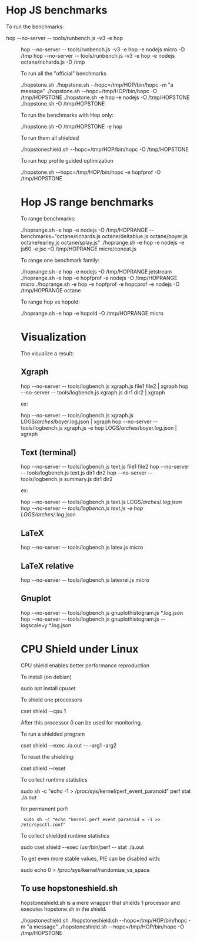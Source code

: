 Hop JS benchmarks
=================

To run the benchmarks:

 hop --no-server -- tools/runbench.js -v3 -e hop <dir>
 hop --no-server -- tools/runbench.js -v3 -e hop -e nodejs micro -D /tmp
 hop --no-server -- tools/runbench.js -v3 -e hop -e nodejs octane/richards.js -D /tmp

To run all the "official" benchmarks

 ./hopstone.sh
 ./hopstone.sh --hopc=/tmp/HOP/bin/hopc -m "a message"
 ./hopstone.sh --hopc=/tmp/HOP/bin/hopc -O /tmp/HOPSTONE
 ./hopstone.sh -e hop -e nodejs -O /tmp/HOPSTONE
 ./hopstone.sh -O /tmp/HOPSTONE

To run the benchmarks with Hop only:

 ./hopstone.sh -O /tmp/HOPSTONE -e hop

To run them all shielded

 ./hopstoneshield.sh --hopc=/tmp/HOP/bin/hopc -O /tmp/HOPSTONE

To run hop profile guided optimization

 ./hopstone.sh --hopc=/tmp/HOP/bin/hopc -e hopfprof -O /tmp/HOPSTONE


Hop JS range benchmarks
=======================

To range benchmarks:

  ./hoprange.sh -e hop -e nodejs -O /tmp/HOPRANGE --benchmarks="octane/richards.js octane/deltablue.js octane/boyer.js octane/earley.js octane/splay.js"
  ./hoprange.sh -e hop -e nodejs -e js60 -e jsc -O /tmp/HOPRANGE micro/concat.js

To range one benchmark family:

  ./hoprange.sh -e hop -e nodejs -O /tmp/HOPRANGE jetstream
  ./hoprange.sh -e hop -e hopfprof -e nodejs -O /tmp/HOPRANGE micro
  ./hoprange.sh -e hop -e hopfprof -e hopcprof -e nodejs -O /tmp/HOPRANGE octane

To range hop vs hopold:

  ./hoprange.sh -e hop -e hopold -O /tmp/HOPRANGE micro


Visualization
=============

The visualize a result:

Xgraph
------

 hop --no-server -- tools/logbench.js xgraph.js file1 file2 | xgraph
 hop --no-server -- tools/logbench.js xgraph.js dir1 dir2 | xgraph

ex:

 hop --no-server -- tools/logbench.js xgraph.js LOGS/*arches*/boyer.log.json | xgraph
 hop --no-server -- tools/logbench.js xgraph.js -e hop LOGS/*arches*/boyer.log.json | xgraph

Text (terminal)
---------------

 hop --no-server -- tools/logbench.js text.js file1 file2
 hop --no-server -- tools/logbench.js text.js dir1 dir2
 hop --no-server -- tools/logbench.js summary.js dir1 dir2

ex:

 hop --no-server -- tools/logbench.js text.js LOGS/*arches*/*.log.json
 hop --no-server -- tools/logbench.js text.js -e hop LOGS/*arches*/*.log.json

 
LaTeX
-----

 hop --no-server -- tools/logbench.js latex.js micro


LaTeX relative
--------------

 hop --no-server -- tools/logbench.js latexrel.js micro


Gnuplot
-------

 hop --no-server -- tools/logbench.js gnuplothistogram.js *.log.json
 hop --no-server -- tools/logbench.js gnuplothistogram.js --logscale=y *.log.json
 
 
CPU Shield under Linux
======================

CPU shield enables better performance reproduction

To install (on debian)

  sudo apt install cpuset

To shield one processors

  cset shield --cpu 1

After this processor 0 can be used for monitoring.

To run a shielded program

  cset shield --exec ./a.out -- -arg1 -arg2

To reset the shielding:

  cset shield --reset

To collect runtime statistics

  sudo sh -c "echo -1 > /proc/sys/kernel/perf_event_paranoid"
  perf stat ./a.out

  for permanent perf:

     sudo sh -c "echo "kernel.perf_event_paranoid = -1 >> /etc/sysctl.conf"

To collect shielded runtime statistics

  sudo cset shield --exec /usr/bin/perf -- stat ./a.out

To get even more stable values, PIE can be disabled with:

  sudo echo 0 > /proc/sys/kernel/randomize_va_space
  
To use hopstoneshield.sh
------------------------

hopstoneshield.sh is a mere wrapper that shields 1 processor and executes
hopstone.sh in the shield.

  ./hopstoneshield.sh
  ./hopstoneshield.sh --hopc=/tmp/HOP/bin/hopc -m "a message"
  ./hopstoneshield.sh --hopc=/tmp/HOP/bin/hopc -O /tmp/HOPSTONE

